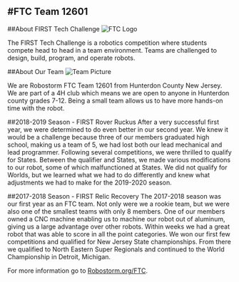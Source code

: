 #FTC Team 12601
---
##About FIRST Tech Challenge
![FTC Logo](\img\FTC-Logo.jpg)

The FIRST Tech Challenge is a robotics competition where students compete head to head in a team environment.  Teams are challenged to design, build, program, and operate robots.

##About Our Team
![Team Picture](\img\Team-Picture_2019-2020.jpg)

We are Robostorm FTC Team 12601 from Hunterdon County New Jersey.  We are part of a 4H club which means we are open to anyone in Hunterdon county grades 7-12.  Being a small team allows us to have more hands-on time with the robot.

##2018-2019 Season - FIRST Rover Ruckus
After a very successful first year, we were determined to do even better in our second year.  We knew it would be a challenge because three of our members graduated high school, making us a team of 5, we had lost both our lead mechanical and lead programmer.  Following several competitions, we were thrilled to qualify for States.  Between the qualifier and States, we made various modifications to our robot, some of which malfunctioned at States.  We did not qualify for Worlds, but we learned what we had to do differently and knew what adjustments we had to make for the 2019-2020 season.

##2017-2018 Season - FIRST Relic Recovery
The 2017-2018 season was our first year as an FTC team.  Not only were we a rookie team, but we were also one of the smallest teams with only 8 members.  One of our members owned a CNC machine enabling us to machine our robot out of aluminum, giving us a large advantage over other robots.  Within weeks we had a great robot that was able to score in all the point categories.  We won our first few competitions and qualified for New Jersey State championships.  From there we qualified to North Eastern Super Regionals and continued to the World Championship in Detroit, Michigan.

For more information go to [Robostorm.org/FTC](https://robostorm.org/FTC/info/).